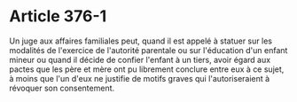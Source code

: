 # Article 376-1

Un juge aux affaires familiales peut, quand il est appelé à statuer sur les modalités de l'exercice de l'autorité parentale ou sur l'éducation d'un enfant mineur ou quand il décide de confier l'enfant à un tiers, avoir égard aux pactes que les père et mère ont pu librement conclure entre eux à ce sujet, à moins que l'un d'eux ne justifie de motifs graves qui l'autoriseraient à révoquer son consentement.